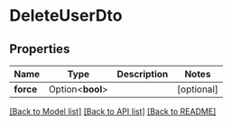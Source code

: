 # DeleteUserDto

## Properties

Name | Type | Description | Notes
------------ | ------------- | ------------- | -------------
**force** | Option<**bool**> |  | [optional]

[[Back to Model list]](../README.md#documentation-for-models) [[Back to API list]](../README.md#documentation-for-api-endpoints) [[Back to README]](../README.md)


